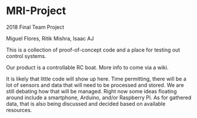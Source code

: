 # MRI-Project
2018 Final Team Project

Miguel Flores, Ritik Mishra, Isaac AJ

This is a collection of proof-of-concept code and a place for testing out control systems.

Our product is a controllable RC boat. More info to come via a wiki.

It is likely that little code will show up here. Time permitting, there will be a lot of sensors and data that
will need to be processed and stored. We are still debating how that will be managed. Right now some ideas floating
around include a smartphone, Arduino, and/or Raspberry Pi. As for gathered data, that is also being discussed and
decided based on available resources.
